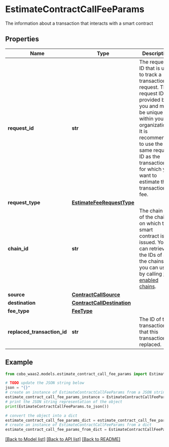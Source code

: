 # EstimateContractCallFeeParams

The information about a transaction that interacts with a smart contract

## Properties

Name | Type | Description | Notes
------------ | ------------- | ------------- | -------------
**request_id** | **str** | The request ID that is used to track a transaction request. The request ID is provided by you and must be unique within your organization. It is recommended to use the same request ID as the transaction for which you want to estimate the transaction fee. | [optional] 
**request_type** | [**EstimateFeeRequestType**](EstimateFeeRequestType.md) |  | 
**chain_id** | **str** | The chain ID of the chain on which the smart contract is issued. You can retrieve the IDs of all the chains you can use by calling [List enabled chains](https://www.cobo.com/developers/v2/api-references/wallets/list-enabled-chains). | 
**source** | [**ContractCallSource**](ContractCallSource.md) |  | 
**destination** | [**ContractCallDestination**](ContractCallDestination.md) |  | [optional] 
**fee_type** | [**FeeType**](FeeType.md) |  | [optional] 
**replaced_transaction_id** | **str** | The ID of the transaction that this transaction replaced. | [optional] 

## Example

```python
from cobo_waas2.models.estimate_contract_call_fee_params import EstimateContractCallFeeParams

# TODO update the JSON string below
json = "{}"
# create an instance of EstimateContractCallFeeParams from a JSON string
estimate_contract_call_fee_params_instance = EstimateContractCallFeeParams.from_json(json)
# print the JSON string representation of the object
print(EstimateContractCallFeeParams.to_json())

# convert the object into a dict
estimate_contract_call_fee_params_dict = estimate_contract_call_fee_params_instance.to_dict()
# create an instance of EstimateContractCallFeeParams from a dict
estimate_contract_call_fee_params_from_dict = EstimateContractCallFeeParams.from_dict(estimate_contract_call_fee_params_dict)
```
[[Back to Model list]](../README.md#documentation-for-models) [[Back to API list]](../README.md#documentation-for-api-endpoints) [[Back to README]](../README.md)


